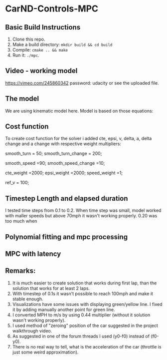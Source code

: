 # CarND-Controls-MPC


## Basic Build Instructions

1. Clone this repo.
2. Make a build directory: `mkdir build && cd build`
3. Compile: `cmake .. && make`
4. Run it: `./mpc`.


## Video - working model
https://vimeo.com/245860342
password: udacity
or see the uploaded file. 


## The model
We are using kinematic model here. Model is based on those equations:



## Cost function


   To create cost function for the solver i added cte, epsi, v, delta, a, delta change and a change
   with respective weight multipliers:

   smooth_turn = 50;
   smooth_turn_change = 200;

   smooth_speed =90;
   smooth_speed_change =10;

   cte_weight =2000;
   epsi_weight =2000;
   speed_weight =1;

   ref_v = 100;



## Timestep Length and elapsed duration
I tested time steps from 0.1 to 0.2. When time step was small, model worked with maller speeds but above 70mph it wasn't working properly.
0.20 was too much when 


## Polynomial fitting and mpc processing



## MPC with latency



## Remarks:
1) It is much easier to create solution that works during first lap, than the solution that works for at least 2 laps.   
2) With timestep of 0.1s it wasn't possible to reach 100mph and make it stable enough.  
3) Visualizations have some issues with displaying green/yellow line. I fixed it by adding manually another point for green line.   
4) I converted MPH to m/s by using 0.44 multiplier (without it solution wasn't working properly).  
5) I used method of "zeroing" position of the car suggested in the project walkthrough video.   
6) As suggested in one of the forum threads I used (y0-f0) instead of (f0-y0).  
7) There is no real way to tell, what is the acceleration of the car (throttle is just some weird approximation).  







